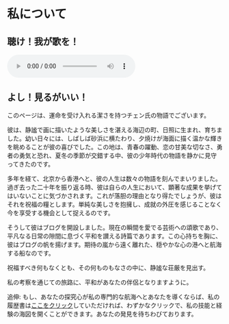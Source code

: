 # 私について

## 聴け！我が歌を！

<audio controls>
  <source src="/assets/music/Spring comes (Jap Song).mp3" type="audio/mp3">
</audio>

## よし！見るがいい！

このページは、運命を受け入れる潔さを持つチェン氏の物語でございます。

彼は、静謐で画に描いたような美しさを湛える海辺の町、日照に生まれ、育ちました。幼い日々には、しばしば砂浜に横たわり、夕焼けが海面に描く温かな輝きを眺めることが彼の喜びでした。この地は、青春の躍動、恋の甘美な切なさ、勇者の勇気と恐れ、夏冬の季節が交錯する中、彼の少年時代の物語を静かに見守ってきたのです。

多年を経て、北京から香港へと、彼の人生は数々の物語を刻んでまいりました。過ぎ去った二十年を振り返る時、彼は自らの人生において、顕著な成果を挙げてはいないことに気づかされます。これが落胆の理由となり得たでしょうが、彼はそれを祝福の糧とします。単純な美しさを抱擁し、成就の外圧を感じることなく今を享受する機会として捉えるのです。

そうして彼はブログを開設しました。現在の瞬間を愛でる芸術への頌歌であり、平凡なる日常の隙間に息づく平和を讃える詩篇であります。この心持ちを胸に、彼はブログの帆を揚げます。期待の嵐から遠く離れた、穏やかな心の港へと航海する船なのです。

祝福すべき何もなくとも、その何ものもなさの中に、静謐な荘厳を見出す。

私の考察を通じての旅路に、平和があなたの伴侶となりますように。

追伸:
もし、あなたの探究心が私の専門的な航海へとあなたを導くならば、私の履歴書は[ここをクリック](/assets/cv_4.pdf)していただければ、わずかなクリックで、私の技能と経験の海図を開くことができます。あなたの発見を待ちわびております。